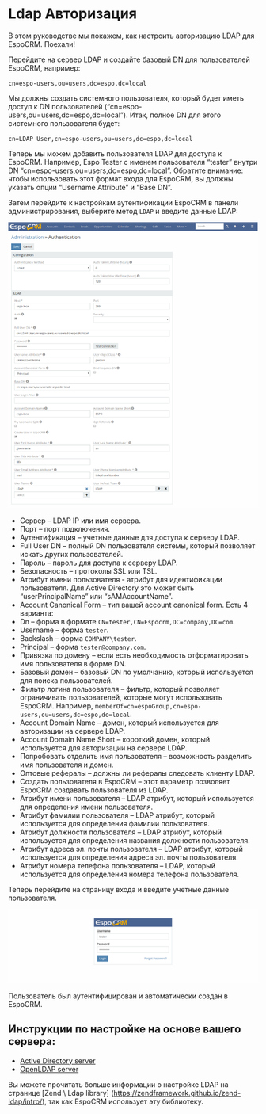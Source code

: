 # Ldap Авторизация
В этом руководстве мы покажем, как настроить авторизацию LDAP для EspoCRM. Поехали!

Перейдите на сервер LDAP и создайте базовый DN для пользователей EspoCRM, например:
```
cn=espo-users,ou=users,dc=espo,dc=local
```

Мы должны создать системного пользователя, который будет иметь доступ к DN пользователей (“cn=espo-users,ou=users,dc=espo,dc=local”). Итак, полное DN для этого системного пользователя будет:

```
cn=LDAP User,cn=espo-users,ou=users,dc=espo,dc=local
```
Теперь мы можем добавить пользователя LDAP для доступа к EspoCRM. Например, Espo Tester с именем пользователя “tester” внутри DN “cn=espo-users,ou=users,dc=espo,dc=local”. Обратите внимание: чтобы использовать этот формат входа для EspoCRM, вы должны указать опции “Username Attribute” и “Base DN”.

Затем перейдите к настройкам аутентификации EspoCRM в панели администрирования, выберите метод `LDAP` и введите данные LDAP:

![1](https://raw.githubusercontent.com/espocrm/documentation/master/docs/_static/images/administration/ldap-authorization/ldap-configuration.png)

* Сервер – LDAP IP или имя сервера.
* Порт – порт подключения.
* Аутентификация – учетные данные для доступа к серверу LDAP.
 * Full User DN – полный DN пользователя системы, который позволяет искать других пользователей.
 * Пароль – пароль для доступа к серверу LDAP.
* Безопасность – протоколы SSL или TSL.
* Атрибут имени пользователя - атрибут для идентификации пользователя. Для Active Directory это может быть “userPrincipalName” или “sAMAccountName”.
* Account Canonical Form – тип вашей account canonical form. Есть 4 варианта:
 * Dn – форма в формате `CN=tester,CN=Espocrm,DC=company,DC=com`.
 * Username – форма `tester`.
 * Backslash – форма `COMPANY\tester`.
 * Principal – форма `tester@company.com`.
* Привязка по домену – если есть необходимость отформатировать имя пользователя в форме DN.
* Базовый домен – базовый DN по умолчанию, который используется для поиска пользователей.
* Фильтр логина пользователя – фильтр, который позволяет ограничивать пользователей, которые могут использовать EspoCRM. Например, `memberOf=cn=espoGroup,cn=espo-users,ou=users,dc=espo,dc=local`.
* Account Domain Name – домен, который используется для авторизации на сервере LDAP.
* Account Domain Name Short – короткий домен, который используется для авторизации на сервере LDAP.
* Попробовать отделить имя пользователя – возможность разделить имя пользователя и домен.
* Оптовые рефералы – должны ли рефералы следовать клиенту LDAP.
* Создать пользователя в EspoCRM – этот параметр позволяет EspoCRM создавать пользователя из LDAP.
 * Атрибут имени пользователя – LDAP атрибут, который используется для определения имени пользователя.
 * Атрибут фамилии пользователя – LDAP атрибут, который используется для определения фамилии пользователя. 
 * Атрибут должности пользователя – LDAP атрибут, который используется для определения названия должности пользователя.
 * Атрибут адреса эл. почты пользователя – LDAP атрибут, который используется для определения адреса эл. почты пользователя. 
 * Атрибут номера телефона пользователя – LDAP, который используется для определения номера телефона пользователя. 

Теперь перейдите на страницу входа и введите учетные данные пользователя.

![2](https://raw.githubusercontent.com/espocrm/documentation/master/docs/_static/images/administration/ldap-authorization/ldap-login.png)

Пользователь был аутентифицирован и автоматически создан в EspoCRM.

## Инструкции по настройке на основе вашего сервера:
* [Active Directory server](ldap-authorization-for-ad.md)
* [OpenLDAP server](ldap-authorization-for-openldap.md)

Вы можете прочитать больше информации о настройке LDAP на странице [Zend \ Ldap library] (https://zendframework.github.io/zend-ldap/intro/), так как EspoCRM использует эту библиотеку.
